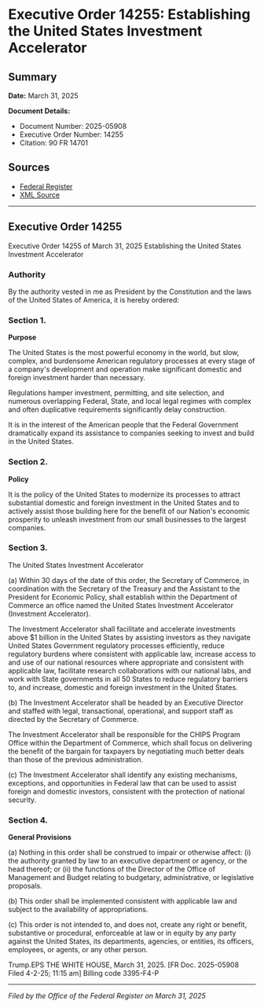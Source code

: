 # Executive Order 14255: Establishing the United States Investment Accelerator

## Summary

**Date:** March 31, 2025

**Document Details:**
- Document Number: 2025-05908
- Executive Order Number: 14255
- Citation: 90 FR 14701

## Sources
- [Federal Register](https://www.federalregister.gov/documents/2025/04/03/2025-05908/establishing-the-united-states-investment-accelerator)
- [XML Source](https://www.federalregister.gov/documents/full_text/xml/2025/04/03/2025-05908.xml)

---

## Executive Order 14255

Executive Order 14255 of March 31, 2025
Establishing the United States Investment Accelerator
### Authority

By the authority vested in me as President by the Constitution and the laws of the United States of America, it is hereby ordered:
### Section 1.

**Purpose**

The United States is the most powerful economy in the world, but slow, complex, and burdensome American regulatory processes at every stage of a company's development and operation make significant domestic and foreign investment harder than necessary.

Regulations hamper investment, permitting, and site selection, and numerous overlapping Federal, State, and local legal regimes with complex and often duplicative requirements significantly delay construction.

It is in the interest of the American people that the Federal Government dramatically expand its assistance to companies seeking to invest and build in the United States.
### Section 2.

**Policy**

It is the policy of the United States to modernize its processes to attract substantial domestic and foreign investment in the United States and to actively assist those building here for the benefit of our Nation's economic prosperity to unleash investment from our small businesses to the largest companies.
### Section 3.

The United States Investment Accelerator

(a) Within 30 days of the date of this order, the Secretary of Commerce, in coordination with the Secretary of the Treasury and the Assistant to the President for Economic Policy, shall establish within the Department of Commerce an office named the United States Investment Accelerator (Investment Accelerator).

The Investment Accelerator shall facilitate and accelerate investments above $1 billion in the United States by assisting investors as they navigate United States Government regulatory processes efficiently, reduce regulatory burdens where consistent with applicable law, increase access to and use of our national resources where appropriate and consistent with applicable law, facilitate research collaborations with our national labs, and work with State governments in all 50 States to reduce regulatory barriers to, and increase, domestic and foreign investment in the United States.

(b) The Investment Accelerator shall be headed by an Executive Director and staffed with legal, transactional, operational, and support staff as directed by the Secretary of Commerce.

The Investment Accelerator shall be responsible for the CHIPS Program Office within the Department of Commerce, which shall focus on delivering the benefit of the bargain for taxpayers by negotiating much better deals than those of the previous administration.

(c) The Investment Accelerator shall identify any existing mechanisms, exceptions, and opportunities in Federal law that can be used to assist foreign and domestic investors, consistent with the protection of national security.
### Section 4.

**General Provisions**

(a) Nothing in this order shall be construed to impair or otherwise affect:
    (i) the authority granted by law to an executive department or agency, or the head thereof; or
    (ii) the functions of the Director of the Office of Management and Budget relating to budgetary, administrative, or legislative proposals.

(b) This order shall be implemented consistent with applicable law and subject to the availability of appropriations.

(c) This order is not intended to, and does not, create any right or benefit, substantive or procedural, enforceable at law or in equity by any party against the United States, its departments, agencies, or entities, its officers, employees, or agents, or any other person.

Trump.EPS
THE WHITE HOUSE,
March 31, 2025.
[FR Doc. 2025-05908 
Filed 4-2-25; 11:15 am]
Billing code 3395-F4-P

---

*Filed by the Office of the Federal Register on March 31, 2025*
